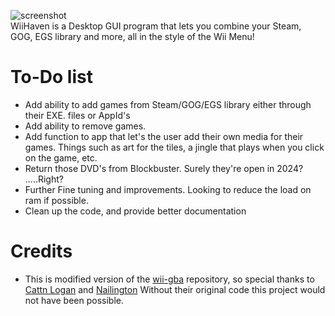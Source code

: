 ![screenshot](https://github.com/mightyowl866/WiiHaven/blob/main/assets/wiiHaven_Logo.png)  
WiiHaven is a Desktop GUI program that lets you combine your Steam, GOG, EGS library and more, all in the style of the Wii Menu!

# To-Do list
- Add ability to add games from Steam/GOG/EGS library either through their EXE. files or AppId's
- Add ability to remove games.
- Add function to app that let's the user add their own media for their games. Things such as art for the tiles, a jingle that plays when you click on the game, etc.
- Return those DVD's from Blockbuster. Surely they're open in 2024? .....Right?
- Further Fine tuning and improvements. Looking to reduce the load on ram if possible.
- Clean up the code, and provide better documentation

# Credits
- This is modified version of the [wii-gba](https://github.com/Math-Study/wii-gba) repository, so special thanks to [Cattn Logan](https://github.com/Cattn) and [Nailington](https://github.com/Nailington) Without their original code this project would not have been possible.